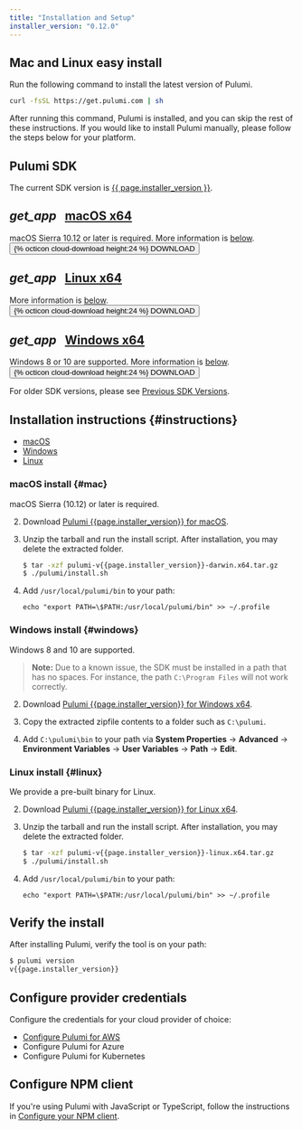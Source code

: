 ```yaml
---
title: "Installation and Setup"
installer_version: "0.12.0"
---
```


<!-- 
NOTE: To update this page with a new binary release, do the following:
- Update `installer_version` in the YAML front matter above. 
- Update changelog.md with the latest fixes in the release
-->

## Mac and Linux easy install

Run the following command to install the latest version of Pulumi.

```bash
curl -fsSL https://get.pulumi.com | sh
```

After running this command, Pulumi is installed, and you can skip the rest of these instructions.  If you would like to install Pulumi manually, please follow the steps below for your platform.

## Pulumi SDK 

The current SDK version is <a href="./changelog.html#{{ page.installer_version }}">{{ page.installer_version }}</a>.

<div class="card-table">
    <div class="mdl-card mdl-shadow--2dp">
        <div class="mdl-card__title">
            <h2 class="mdl-card__title-text">
                <i class="material-icons">get_app</i>
                &nbsp;
                <a href="/releases/pulumi-v{{page.installer_version}}-darwin.x64.tar.gz">macOS x64</a>
            </h2>
        </div>
        <div class="mdl-card__supporting-text">
            <span class="card-text">
                macOS Sierra 10.12 or later is required.
                More information is <a href="#mac">below</a>.
            </span>
        </div>
        <div class="mdl-card__actions mdl-card--border">
            <a
                    id="macos-download-link"
                    href="/releases/pulumi-v{{page.installer_version}}-darwin.x64.tar.gz" role="button">
                <button class="mdl-button mdl-js-button mdl-button--raised mdl-button--colored">
                    {% octicon cloud-download height:24 %} DOWNLOAD
                </button>
            </a>
        </div>
    </div>
    <div class="mdl-card mdl-shadow--2dp">
        <div class="mdl-card__title">
            <h2 class="mdl-card__title-text">
                <i class="material-icons">get_app</i>
                &nbsp;
                <a href="/releases/pulumi-v{{page.installer_version}}-linux.x64.tar.gz">Linux x64</a>
            </h2>
        </div>
        <div class="mdl-card__supporting-text">
            <span class="card-text">
                More information is <a href="#linux">below</a>.
            </span>
        </div>
        <div class="mdl-card__actions mdl-card--border">
            <a
                    id="linux-download-link"
                    href="/releases/pulumi-v{{page.installer_version}}-linux.x64.tar.gz" role="button">
                <button class="mdl-button mdl-js-button mdl-button--raised mdl-button--colored">
                    {% octicon cloud-download height:24 %} DOWNLOAD
                </button>
            </a>
        </div>
    </div>
    <div class="mdl-card mdl-shadow--2dp">
        <div class="mdl-card__title">
            <h2 class="mdl-card__title-text">
                <i class="material-icons">get_app</i>
                &nbsp;
                <a href="/releases/pulumi-v{{page.installer_version}}-windows.x64.zip">Windows x64</a>
            </h2>
        </div>
        <div class="mdl-card__supporting-text">
            <span class="card-text">
                Windows 8 or 10 are supported.
                More information is <a href="#windows">below</a>.
            </span>
        </div>
        <div class="mdl-card__actions mdl-card--border">
            <a
                    id="windows-download-link"
                    href="/releases/pulumi-v{{page.installer_version}}-windows.x64.zip" role="button">
                <button class="mdl-button mdl-js-button mdl-button--raised mdl-button--colored">
                    {% octicon cloud-download height:24 %} DOWNLOAD
                </button>
            </a>
        </div>
    </div>
</div>

For older SDK versions, please see <a href="./changelog.html#all-versions">Previous SDK Versions</a>.

## Installation instructions {#instructions}

- [macOS](#mac)
- [Windows](#windows)
- [Linux](#linux)

### macOS install {#mac}

macOS Sierra (10.12) or later is required. 

2.  Download [Pulumi {{page.installer_version}} for macOS](/releases/pulumi-v{{page.installer_version}}-darwin.x64.tar.gz).

3.  Unzip the tarball and run the install script. After installation, you may delete the extracted folder. 

    ```bash
    $ tar -xzf pulumi-v{{page.installer_version}}-darwin.x64.tar.gz
    $ ./pulumi/install.sh 
    ```

4.  Add `/usr/local/pulumi/bin` to your path:

    ```
    echo "export PATH=\$PATH:/usr/local/pulumi/bin" >> ~/.profile
    ```

### Windows install {#windows}

Windows 8 and 10 are supported.

<!-- 
The below known issue is tracked by https://github.com/pulumi/home/issues/156. Not linked in the doc, since "home" will not be OSS in its current form.
-->

> **Note:** Due to a known issue, the SDK must be installed in a path that has no spaces. For instance, the path `C:\Program Files` will not work correctly. 

2.  Download [Pulumi {{page.installer_version}} for Windows x64](/releases/pulumi-v{{page.installer_version}}-windows.x64.zip).

3.  Copy the extracted zipfile contents to a folder such as `C:\pulumi`.

4. Add `C:\pulumi\bin` to your path via **System Properties** -> **Advanced** -> **Environment Variables** -> **User Variables** -> **Path** -> **Edit**.

### Linux install {#linux}

We provide a pre-built binary for Linux.

2.  Download [Pulumi {{page.installer_version}} for Linux x64](/releases/pulumi-v{{page.installer_version}}-linux.x64.tar.gz).

3.  Unzip the tarball and run the install script. After installation, you may delete the extracted folder. 

    ```bash
    $ tar -xzf pulumi-v{{page.installer_version}}-linux.x64.tar.gz
    $ ./pulumi/install.sh
    ```

4.  Add `/usr/local/pulumi/bin` to your path:

    ```
    echo "export PATH=\$PATH:/usr/local/pulumi/bin" >> ~/.profile
    ```

## Verify the install

After installing Pulumi, verify the tool is on your path: 

```bash
$ pulumi version
v{{page.installer_version}}
```

## Configure provider credentials

Configure the credentials for your cloud provider of choice:
-   [Configure Pulumi for AWS](./aws-config.html)
-   Configure Pulumi for Azure
-   Configure Pulumi for Kubernetes

## Configure NPM client

If you're using Pulumi with JavaScript or TypeScript, follow the instructions in [Configure your NPM client](./configure-npm.html).
